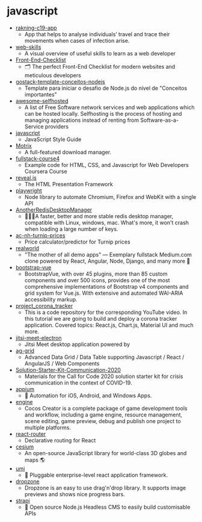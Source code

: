 # javascript
- [rakning-c19-app](https://github.com/aranja/rakning-c19-app)
  - App that helps to analyse individuals’ travel and trace their movements when cases of infection arise.
- [web-skills](https://github.com/andreasbm/web-skills)
  - A visual overview of useful skills to learn as a web developer
- [Front-End-Checklist](https://github.com/thedaviddias/Front-End-Checklist)
  - 🗂 The perfect Front-End Checklist for modern websites and meticulous developers
- [gostack-template-conceitos-nodejs](https://github.com/Rocketseat/gostack-template-conceitos-nodejs)
  - Template para iniciar o desafio de Node.js do nível de "Conceitos importantes"
- [awesome-selfhosted](https://github.com/awesome-selfhosted/awesome-selfhosted)
  - A list of Free Software network services and web applications which can be hosted locally. Selfhosting is the process of hosting and managing applications instead of renting from Software-as-a-Service providers
- [javascript](https://github.com/airbnb/javascript)
  - JavaScript Style Guide
- [Motrix](https://github.com/agalwood/Motrix)
  - A full-featured download manager.
- [fullstack-course4](https://github.com/jhu-ep-coursera/fullstack-course4)
  - Example code for HTML, CSS, and Javascript for Web Developers Coursera Course
- [reveal.js](https://github.com/hakimel/reveal.js)
  - The HTML Presentation Framework
- [playwright](https://github.com/microsoft/playwright)
  - Node library to automate Chromium, Firefox and WebKit with a single API
- [AnotherRedisDesktopManager](https://github.com/qishibo/AnotherRedisDesktopManager)
  - 🚀🚀🚀A faster, better and more stable redis desktop manager, compatible with Linux, windows, mac. What's more, it won't crash when loading a large number of keys.
- [ac-nh-turnip-prices](https://github.com/mikebryant/ac-nh-turnip-prices)
  - Price calculator/predictor for Turnip prices
- [realworld](https://github.com/gothinkster/realworld)
  - "The mother of all demo apps" — Exemplary fullstack Medium.com clone powered by React, Angular, Node, Django, and many more 🏅
- [bootstrap-vue](https://github.com/bootstrap-vue/bootstrap-vue)
  - BootstrapVue, with over 45 plugins, more than 85 custom components and over 500 icons, provides one of the most comprehensive implementations of Bootstrap v4 components and grid system for Vue.js. With extensive and automated WAI-ARIA accessibility markup.
- [project_corona_tracker](https://github.com/adrianhajdin/project_corona_tracker)
  - This is a code repository for the corresponding YouTube video. In this tutorial we are going to build and deploy a corona tracker application. Covered topics: React.js, Chart.js, Material UI and much more.
- [jitsi-meet-electron](https://github.com/jitsi/jitsi-meet-electron)
  - Jitsi Meet desktop application powered by
- [ag-grid](https://github.com/ag-grid/ag-grid)
  - Advanced Data Grid / Data Table supporting Javascript / React / AngularJS / Web Components
- [Solution-Starter-Kit-Communication-2020](https://github.com/Call-for-Code/Solution-Starter-Kit-Communication-2020)
  - Materials for the Call for Code 2020 solution starter kit for crisis communication in the context of COVID-19.
- [appium](https://github.com/appium/appium)
  - 📱 Automation for iOS, Android, and Windows Apps.
- [engine](https://github.com/cocos-creator/engine)
  - Cocos Creator is a complete package of game development tools and workflow, including a game engine, resource management, scene editing, game preview, debug and publish one project to multiple platforms.
- [react-router](https://github.com/ReactTraining/react-router)
  - Declarative routing for React
- [cesium](https://github.com/CesiumGS/cesium)
  - An open-source JavaScript library for world-class 3D globes and maps 🌎
- [umi](https://github.com/umijs/umi)
  - 🌋 Pluggable enterprise-level react application framework.
- [dropzone](https://github.com/enyo/dropzone)
  - Dropzone is an easy to use drag'n'drop library. It supports image previews and shows nice progress bars.
- [strapi](https://github.com/strapi/strapi)
  - 🚀 Open source Node.js Headless CMS to easily build customisable APIs
